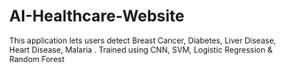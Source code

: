 # AI-Healthcare-Website
This application lets users detect Breast Cancer, Diabetes, Liver Disease, Heart Disease, Malaria . Trained using CNN, SVM, Logistic Regression &amp; Random Forest

